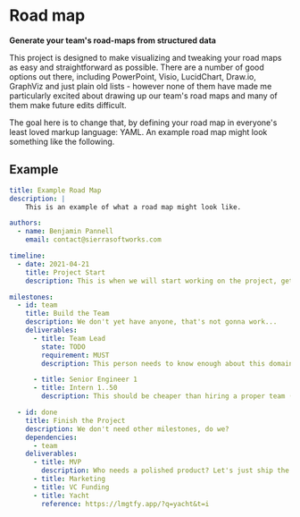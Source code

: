 # Road map
**Generate your team's road-maps from structured data**

This project is designed to make visualizing and tweaking your road maps as easy
and straightforward as possible. There are a number of good options out there,
including PowerPoint, Visio, LucidChart, Draw.io, GraphViz and just plain old
lists - however none of them have made me particularly excited about drawing
up our team's road maps and many of them make future edits difficult.

The goal here is to change that, by defining your road map in everyone's least
loved markup language: YAML. An example road map might look something like the
following.

## Example

```yaml
title: Example Road Map
description: |
    This is an example of what a road map might look like.

authors:
  - name: Benjamin Pannell
    email: contact@sierrasoftworks.com

timeline:
  - date: 2021-04-21
    title: Project Start
    description: This is when we will start working on the project, get the team ready!

milestones:
  - id: team
    title: Build the Team
    description: We don't yet have anyone, that's not gonna work...
    deliverables:
      - title: Team Lead
        state: TODO
        requirement: MUST
        description: This person needs to know enough about this domain to be able to run with the project.

      - title: Senior Engineer 1
      - title: Intern 1..50
        description: This should be cheaper than hiring a proper team (right?).

  - id: done
    title: Finish the Project
    description: We don't need other milestones, do we?
    dependencies:
      - team
    deliverables:
      - title: MVP
        description: Who needs a polished product? Let's just ship the MVP and call it done.
      - title: Marketing
      - title: VC Funding
      - title: Yacht
        reference: https://lmgtfy.app/?q=yacht&t=i
```